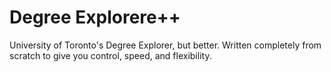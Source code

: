 # Degree Explorere++
University of Toronto's Degree Explorer, but better. Written completely from scratch to give you control, speed, and flexibility.
